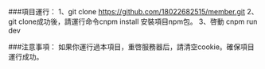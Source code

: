 ###項目運行：
1、git clone https://github.com/18022682515/member.git
2、git clone成功後，請運行命令cnpm install 安裝項目npm包。
3、啓動 cnpm run dev

###注意事項：
如果你運行過本項目，重啓服務器后，請清空cookie。確保項目運行成功。
